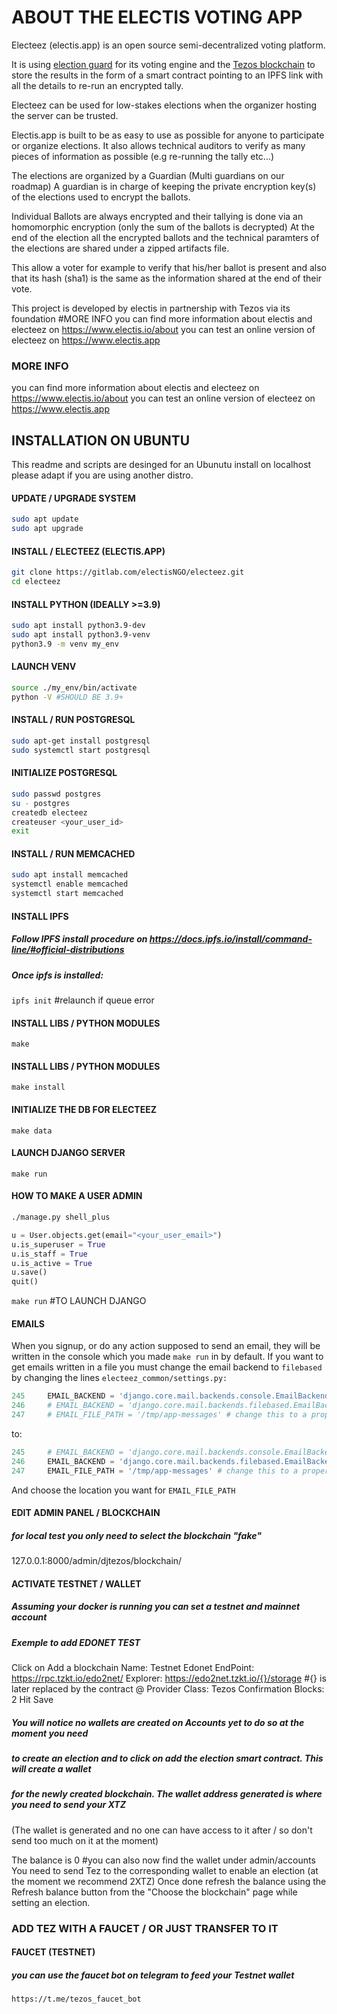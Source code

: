 # ABOUT THE ELECTIS VOTING APP

Electeez (electis.app) is an open source semi-decentralized voting platform.

It is using [election guard](https://www.electionguard.vote/) for its voting engine and
the [Tezos blockchain](tezos.com) to store the results in the form of a smart contract
pointing to an IPFS link with all the details to re-run an encrypted tally.

Electeez can be used for low-stakes elections when the organizer hosting the server can be trusted.

Electis.app is built to be as easy to use as possible for anyone to participate or organize elections.
It also allows technical auditors to verify as many pieces of information as possible
(e.g re-running the tally etc...)

The elections are organized by a Guardian (Multi guardians on our roadmap)
A guardian is in charge of keeping the private encryption
key(s) of the elections used to encrypt the ballots.

 Individual Ballots are always encrypted and their tallying is done via an homomorphic encryption
(only the sum of the ballots is decrypted) At the end of the election all the encrypted ballots and
the technical paramters of the elections are shared under a zipped artifacts file.

This allow a voter for example to verify that his/her ballot is present and
also that its hash (sha1) is the same as the information shared at the end of their vote.

This project is developed by electis in partnership with Tezos via its foundation #MORE INFO you can find more information about electis and electeez on https://www.electis.io/about you can test an online
version of electeez on https://www.electis.app

### MORE INFO
you can find more information about electis and electeez on https://www.electis.io/about
you can test an online version of electeez on https://www.electis.app


##  INSTALLATION ON UBUNTU

This readme and scripts are desinged for an Ubunutu install on localhost please adapt if
you are using another distro.

#### UPDATE / UPGRADE SYSTEM
```sh
sudo apt update
sudo apt upgrade
```

#### INSTALL / ELECTEEZ (ELECTIS.APP)
```sh
git clone https://gitlab.com/electisNGO/electeez.git
cd electeez
```

#### INSTALL PYTHON (IDEALLY >=3.9)
```sh
sudo apt install python3.9-dev
sudo apt install python3.9-venv
python3.9 -m venv my_env
```

#### LAUNCH VENV
```sh
source ./my_env/bin/activate
python -V #SHOULD BE 3.9+
```

#### INSTALL / RUN POSTGRESQL
```sh
sudo apt-get install postgresql
sudo systemctl start postgresql
```

#### INITIALIZE POSTGRESQL
```sh
sudo passwd postgres
su - postgres
createdb electeez
createuser <your_user_id>
exit
```

#### INSTALL / RUN MEMCACHED
```sh
sudo apt install memcached
systemctl enable memcached
systemctl start memcached
```

#### INSTALL IPFS
##### Follow IPFS install procedure on https://docs.ipfs.io/install/command-line/#official-distributions
##### Once ipfs is installed:
`ipfs init` #relaunch if queue error

#### INSTALL LIBS / PYTHON MODULES
`make`

#### INSTALL LIBS / PYTHON MODULES
`make install`

#### INITIALIZE THE DB FOR ELECTEEZ
`make data`

#### LAUNCH DJANGO SERVER
`make run`

#### HOW TO MAKE A USER ADMIN
```sh
./manage.py shell_plus
```

```python
u = User.objects.get(email="<your_user_email>")
u.is_superuser = True
u.is_staff = True
u.is_active = True
u.save()
quit()
```

`make run` #TO LAUNCH DJANGO

#### EMAILS
When you signup, or do any action supposed to send an email, they will be
written in the console which you made `make run` in by default.
If you want to get emails written in a file you must change the email backend
to `filebased` by changing the lines
`electeez_common/settings.py:`
```python
245     EMAIL_BACKEND = 'django.core.mail.backends.console.EmailBackend'
246     # EMAIL_BACKEND = 'django.core.mail.backends.filebased.EmailBackend'
247     # EMAIL_FILE_PATH = '/tmp/app-messages' # change this to a proper location
```
to:
```python
245     # EMAIL_BACKEND = 'django.core.mail.backends.console.EmailBackend'
246     EMAIL_BACKEND = 'django.core.mail.backends.filebased.EmailBackend'
247     EMAIL_FILE_PATH = '/tmp/app-messages' # change this to a proper location
```
And choose the location you want for `EMAIL_FILE_PATH`


#### EDIT ADMIN PANEL / BLOCKCHAIN
##### for local test you only need to select the blockchain "fake"
127.0.0.1:8000/admin/djtezos/blockchain/

#### ACTIVATE TESTNET / WALLET
##### Assuming your docker is running you can set a testnet and mainnet account
##### Exemple to add EDONET TEST
Click on Add a blockchain
Name: Testnet Edonet
EndPoint: https://rpc.tzkt.io/edo2net/
Explorer: https://edo2net.tzkt.io/{}/storage #{} is later replaced by the contract @
Provider Class: Tezos
Confirmation Blocks: 2
Hit Save

##### You will notice no wallets are created on Accounts yet to do so at the moment you need
##### to create an election and to click on add the election smart contract. This will create a wallet
##### for the newly created blockchain. The wallet address generated is where you need to send your XTZ
(The wallet is generated and no one can have access to it after / so don't send too much on it at
the moment)

The balance is 0 #you can also now find the wallet under admin/accounts
You need to send Tez to the corresponding wallet to enable an election (at the moment we recommend 2XTZ)
Once done refresh the balance using the Refresh balance button from the "Choose the blockchain"
page while setting an election.

### ADD TEZ WITH A FAUCET / OR JUST TRANSFER TO IT

#### FAUCET (TESTNET)
##### you can use the faucet bot on telegram to feed your Testnet wallet
`https://t.me/tezos_faucet_bot`
